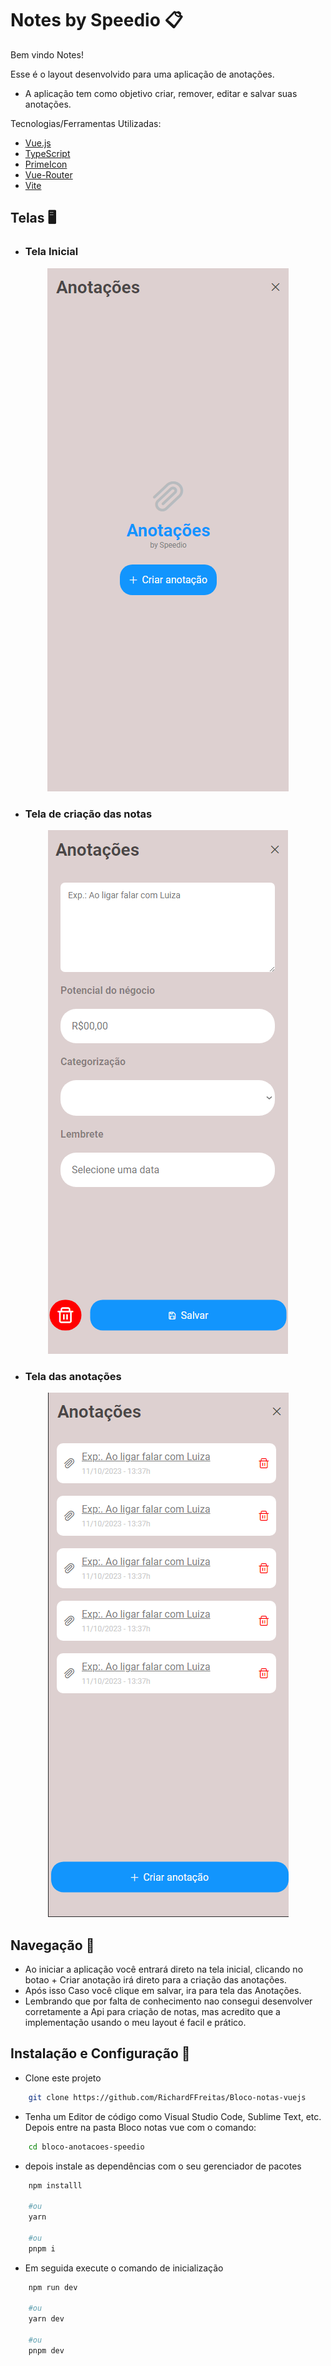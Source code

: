 # Notes by Speedio 📋

Bem vindo Notes!

Esse é o layout desenvolvido para uma aplicação de anotações.

- A aplicação tem como objetivo criar, remover, editar e salvar suas anotações.

Tecnologias/Ferramentas Utilizadas:

- [Vue.js](https://vuejs.org)
- [TypeScript](https://www.typescriptlang.org)
- [PrimeIcon](https://primevue.org/icons/#spin)
- [Vue-Router](https://router.vuejs.org)
- [Vite](https://vitejs.dev)


## Telas 🖥️

- ### Tela Inicial

<p align="center">
   <img src="./src/assets/tela inicial.png"/>
</p>


- ### Tela de criação das notas 

<p align="center">
   <img src="./src/assets/form.png"/>
</p>

- ### Tela das anotações

<p align="center">
   <img src="./src/assets/tela com anotações.png"/>
</p>

## Navegação 🚀

 - Ao iniciar a aplicação você entrará direto na tela inicial, clicando no botao + Criar anotação irá direto para a criação das anotações.
 - Após isso Caso você clique em salvar, ira para tela das Anotações.
 - Lembrando que por falta de conhecimento nao consegui desenvolver corretamente a Api para criação de notas, mas acredito que a implementação usando o meu layout é facil e prático.


## Instalação e Configuração 🔧

- Clone este projeto

```bash
    git clone https://github.com/RichardFFreitas/Bloco-notas-vuejs
```

- Tenha um Editor de código como Visual Studio Code, Sublime Text, etc. Depois entre na pasta Bloco notas vue com o comando:

```bash
    cd bloco-anotacoes-speedio
```

- depois instale as dependências com o seu gerenciador de pacotes

```bash
    npm installl

    #ou
    yarn

    #ou
    pnpm i
```

- Em seguida execute o comando de inicialização

```bash
    npm run dev

    #ou
    yarn dev

    #ou
    pnpm dev
```

